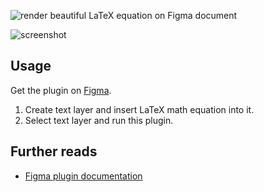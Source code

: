 ![render beautiful LaTeX equation on Figma document](https://raw.githubusercontent.com/uetchy/figma-plugin-render-math/master/assets/artwork.png)

![screenshot](https://raw.githubusercontent.com/uetchy/figma-plugin-render-math/master/.github/assets/screenshot.png)

## Usage

Get the plugin on [Figma](https://www.figma.com/c/plugin/762210076386791876).

1. Create text layer and insert LaTeX math equation into it.
2. Select text layer and run this plugin.

## Further reads

- [Figma plugin documentation](https://www.figma.com/plugin-docs/intro/)
